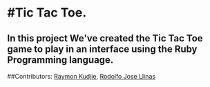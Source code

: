 #Tic Tac Toe.
=============
In this project We've created the Tic Tac Toe game to play in an interface using the Ruby Programming language.
---
##Contributors:
	[Raymon Kudjie](https://github.com/kudjieRaymond),
	[Rodolfo Jose Llinas](https://github.com/RadiactiveJesus)
